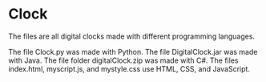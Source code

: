 # Clock
The files are all digital clocks made with different programming languages.

The file Clock.py was made with Python.
The file DigitalClock.jar was made with Java.
The file folder digitalClock.zip was made with C#.
The files index.html, myscript.js, and mystyle.css use HTML, CSS, and JavaScript.
